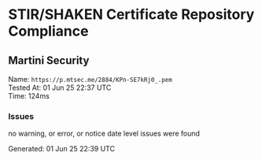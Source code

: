 # STIR/SHAKEN Certificate Repository Compliance

## Martini Security

Name: `https://p.mtsec.me/2884/KPn-SE7kRj0_.pem`\
Tested At: 01 Jun 25 22:37 UTC\
Time: 124ms

### Issues

no warning, or error, or notice date level issues were found

Generated: 01 Jun 25 22:39 UTC